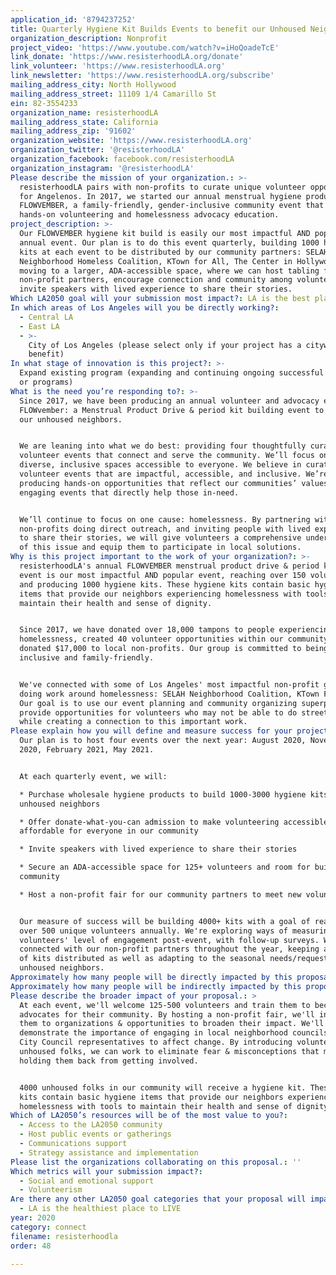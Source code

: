 ```yaml
---
application_id: '8794237252'
title: Quarterly Hygiene Kit Builds Events to benefit our Unhoused Neighbors
organization_description: Nonprofit
project_video: 'https://www.youtube.com/watch?v=iHoQoadeTcE'
link_donate: 'https://www.resisterhoodLA.org/donate'
link_volunteer: 'https://www.resisterhoodLA.org'
link_newsletter: 'https://www.resisterhoodLA.org/subscribe'
mailing_address_city: North Hollywood
mailing_address_street: 11109 1/4 Camarillo St
ein: 82-3554233
organization_name: resisterhoodLA
mailing_address_state: California
mailing_address_zip: '91602'
organization_website: 'https://www.resisterhoodLA.org'
organization_twitter: '@resisterhoodLA'
organization_facebook: facebook.com/resisterhoodLA
organization_instagram: '@resisterhoodLA'
Please describe the mission of your organization.: >-
  resisterhoodLA pairs with non-profits to curate unique volunteer opportunities
  for Angelenos. In 2017, we started our annual menstrual hygiene product drive:
  FLOWVEMBER, a family-friendly, gender-inclusive community event that combines
  hands-on volunteering and homelessness advocacy education.
project_description: >-
  Our FLOWVEMBER hygiene kit build is easily our most impactful AND popular
  annual event. Our plan is to do this event quarterly, building 1000 hygiene
  kits at each event to be distributed by our community partners: SELAH
  Neighborhood Homeless Coalition, KTown for All, The Center in Hollywood. We're
  moving to a larger, ADA-accessible space, where we can host tabling for
  non-profit partners, encourage connection and community among volunteers, and
  invite speakers with lived experience to share their stories.
Which LA2050 goal will your submission most impact?: LA is the best place to CONNECT
In which areas of Los Angeles will you be directly working?:
  - Central LA
  - East LA
  - >-
    City of Los Angeles (please select only if your project has a citywide
    benefit)
In what stage of innovation is this project?: >-
  Expand existing program (expanding and continuing ongoing successful projects
  or programs)
What is the need you’re responding to?: >-
  Since 2017, we have been producing an annual volunteer and advocacy event:
  FLOWvember: a Menstrual Product Drive & period kit building event to benefit
  our unhoused neighbors.


  We are leaning into what we do best: providing four thoughtfully curated
  volunteer events that connect and serve the community. We’ll focus on creating
  diverse, inclusive spaces accessible to everyone. We believe in curating
  volunteer events that are impactful, accessible, and inclusive. We’re
  producing hands-on opportunities that reflect our communities’ values and
  engaging events that directly help those in-need.


  We’ll continue to focus on one cause: homelessness. By partnering with local
  non-profits doing direct outreach, and inviting people with lived experience
  to share their stories, we will give volunteers a comprehensive understanding
  of this issue and equip them to participate in local solutions.
Why is this project important to the work of your organization?: >-
  resisterhoodLA's annual FLOWVEMBER menstrual product drive & period kit build
  event is our most impactful AND popular event, reaching over 150 volunteers
  and producing 1000 hygiene kits. These hygiene kits contain basic hygiene
  items that provide our neighbors experiencing homelessness with tools to
  maintain their health and sense of dignity.


  Since 2017, we have donated over 18,000 tampons to people experiencing
  homelessness, created 40 volunteer opportunities within our community, and
  donated $17,000 to local non-profits. Our group is committed to being
  inclusive and family-friendly.


  We've connected with some of Los Angeles' most impactful non-profit groups
  doing work around homelessness: SELAH Neighborhood Coalition, KTown For All.
  Our goal is to use our event planning and community organizing superpowers to
  provide opportunities for volunteers who may not be able to do street outreach
  while creating a connection to this important work.
Please explain how you will define and measure success for your project.: >-
  Our plan is to host four events over the next year: August 2020, November
  2020, February 2021, May 2021. 


  At each quarterly event, we will:

  * Purchase wholesale hygiene products to build 1000-3000 hygiene kits for our
  unhoused neighbors

  * Offer donate-what-you-can admission to make volunteering accessible &
  affordable for everyone in our community

  * Invite speakers with lived experience to share their stories

  * Secure an ADA-accessible space for 125+ volunteers and room for building
  community

  * Host a non-profit fair for our community partners to meet new volunteers


  Our measure of success will be building 4000+ kits with a goal of reaching
  over 500 unique volunteers annually. We're exploring ways of measuring
  volunteers' level of engagement post-event, with follow-up surveys. We'll stay
  connected with our non-profit partners throughout the year, keeping a record
  of kits distributed as well as adapting to the seasonal needs/requests of our
  unhoused neighbors.
Approximately how many people will be directly impacted by this proposal?: '500'
Approximately how many people will be indirectly impacted by this proposal?: '4000'
Please describe the broader impact of your proposal.: >
  At each event, we'll welcome 125-500 volunteers and train them to become
  advocates for their community. By hosting a non-profit fair, we'll introduce
  them to organizations & opportunities to broaden their impact. We'll
  demonstrate the importance of engaging in local neighborhood councils and with
  City Council representatives to affect change. By introducing volunteers to
  unhoused folks, we can work to eliminate fear & misconceptions that might be
  holding them back from getting involved.


  4000 unhoused folks in our community will receive a hygiene kit. These hygiene
  kits contain basic hygiene items that provide our neighbors experiencing
  homelessness with tools to maintain their health and sense of dignity.
Which of LA2050’s resources will be of the most value to you?:
  - Access to the LA2050 community
  - Host public events or gatherings
  - Communications support
  - Strategy assistance and implementation
Please list the organizations collaborating on this proposal.: ''
Which metrics will your submission impact?:
  - Social and emotional support
  - Volunteerism
Are there any other LA2050 goal categories that your proposal will impact?:
  - LA is the healthiest place to LIVE
year: 2020
category: connect
filename: resisterhoodla
order: 48

---
```

